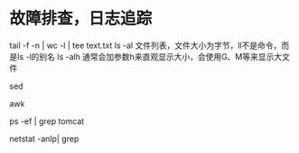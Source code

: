 # 故障排查，日志追踪
tail -f -n 
| wc -l
| tee text.txt
ls -al
文件列表，文件大小为字节，ll不是命令，而是ls -l的别名
ls -alh 通常会加参数h来直观显示大小，会使用G、M等来显示大文件

sed

awk

ps -ef | grep tomcat

netstat -anlp| grep

